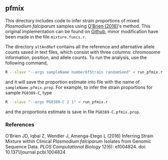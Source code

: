 ## pfmix

This directory includes code to infer strain proportions of mixed *Plasmodium falciparum* samples using [O’Brien (2016)](#obrien)'s method. This original implementation can be found on [Github](https://github.com/jacobian1980/pfmix/), minor modification have been made in the file `mixture.funcs.r`.

The directory `altAndRef` contains all the reference and alternative allele counts saved in text files, which consist with three columns: chromosome information, position, and allele counts. To run the analysis, use the following command,

```bash
R --slave "--args sampleName numberOfStrain randomSeed" < run_pfmix.r
```
and it will save the proportion estimate into file with the name of `sampleName.pfmix.prop`. For example, to infer the strain proportions for sample `PG0389-C`, type

```bash
R --slave "--args PG0389-C 2 1" < run_pfmix.r
```

and the proportions estimate is save in file `PG0389-C.pfmix.prop`.


### References

O’Brien JD, Iqbal Z, Wendler J, Amenga-Etego L (2016) Inferring Strain Mixture within Clinical *Plasmodium falciparum* Isolates from Genomic Sequence Data. *PLOS Computational Biology* 12(6): e1004824. doi: 10.1371/journal.pcbi.1004824 <a name="obrien"></a>
